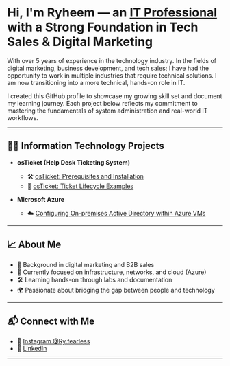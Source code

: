 <h1>Hi, I'm Ryheem — an <a href="https://www.linkedin.com/in/ryheem-a-5aa67928a">IT Professional</a> with a Strong Foundation in Tech Sales & Digital Marketing</h1>

<p>
With over 5 years of experience in the technology industry. In the fields of digital marketing, business development, and tech sales; I have had the opportunity to work in multiple industries that require technical solutions. I am now transitioning into a more technical, hands-on role in IT.
</p>

<p>
I created this GitHub profile to showcase my growing skill set and document my learning journey. Each project below reflects my commitment to mastering the fundamentals of system administration and real-world IT workflows.
</p>

---

<h2>👨‍💻 Information Technology Projects</h2>

- <b>osTicket (Help Desk Ticketing System)</b>
  - 🛠️ [osTicket: Prerequisites and Installation](https://github.com/ryheemangus/osticket-prereqs)
  - 🔄 [osTicket: Ticket Lifecycle Examples](https://github.com/ryheemangus/ticket-lifecycle)

- <b>Microsoft Azure</b>
  - ☁️ [Configuring On-premises Active Directory within Azure VMs](https://github.com/ryheemangus/configure-ad)

---

<h2>📈 About Me</h2>

- 💼 Background in digital marketing and B2B sales
- 🧠 Currently focused on infrastructure, networks, and cloud (Azure)
- 🛠️ Learning hands-on through labs and documentation
- 🌍 Passionate about bridging the gap between people and technology

---

<h2>📬 Connect with Me</h2>

- 📸 [Instagram @Ry.fearless](https://www.instagram.com/Ry.fearless)
- 💼 [LinkedIn](https://www.linkedin.com/in/ryheem-a-5aa67928a)

---

